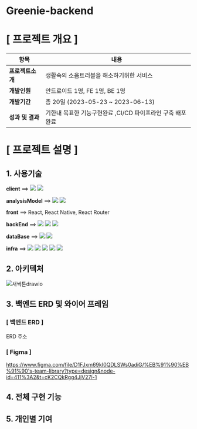 # Greenie-backend

#  [ 프로젝트 개요 ]

| 항목      | 내용                              |
|---------|---------------------------------|
| **프로젝트소개**  | 생활속의 소음트러블을 해소하기위한 서비스          |
| **개발인원**    | 안드로이드 1명, FE 1명, BE 1명          |
| **개발기간**    | 총 20일 (2023-05-23 ~ 2023-06-13) |
| **성과 및 결과** | 기한내 목표한 기능구현완료 ,CI/CD 파이프라인 구축 배포완료 |

# [ 프로젝트 설명 ]

## 1. 사용기술

**client** ==> <img src="https://img.shields.io/badge/android-3DDC84?style=flat-square&logo=android&logoColor=white"/> 
               <img src="https://img.shields.io/badge/googlechrome-4285F4?style=flat-square&logo=googlechrome&logoColor=white"/> 
               <br>

  **analysisModel** ==> <img src="https://img.shields.io/badge/python-3776AB?style=flat-square&logo=python&logoColor=white"/>
                        <img src="https://img.shields.io/badge/tensorflow-FF6F00?style=flat&logo=tensorflow&logoColor=white"/> 
                        <br>
           

**front** ==> React, React Native, React Router

**backEnd** ==> <img src="https://img.shields.io/badge/springboot-6DB33F?style=flat-square&logo=springboot&logoColor=white"/>
                <img src="https://img.shields.io/badge/gradle-02303A?style=flat-square&logo=gradle&logoColor=white"/>
                <img src="https://img.shields.io/badge/Java-007396?style=flat&logo=OpenJDK&logoColor=white"/>
                <br>
                
**dataBase** ==>  <img src="https://img.shields.io/badge/mysql-4479A1?style=flat-square&logo=mysql&logoColor=white"/>
                  <img src="https://img.shields.io/badge/amazonrds-527FFF?style=flat&logo=amazonrds&logoColor=white"/>
                  <br>
                  
**infra** ==>     <img src="https://img.shields.io/badge/nginx-009639?style=flat-square&logo=nginx&logoColor=white"/>
                  <img src="https://img.shields.io/badge/amazonec2-FF9900?style=flat&logo=amazonec2&logoColor=white"/>
                  <img src="https://img.shields.io/badge/amazons3-569A31?style=flat-square&logo=amazons3&logoColor=white"/>
                  <img src="https://img.shields.io/badge/github-181717?style=flat&logo=github&logoColor=white"/>
                  <img src="https://img.shields.io/badge/githubactions-2088FF?style=flat-square&logo=githubactions&logoColor=white"/>
                  <br>
            



## 2. 아키텍처

![새싹톤drawio](https://github.com/Greenie-crew/.github/assets/71303448/7c894022-9677-4202-8762-0fdc0b378e6a)

## 3. 백엔드 ERD 및 와이어 프레임

### [ 백엔드 ERD ]

ERD 주소

### [ Figma ] 
https://www.figma.com/file/D1FJxm69kI0QDLSWs0adiG/%EB%91%90%EB%91%90's-team-library?type=design&node-id=411%3A2&t=cK2CQkRgg4JjV27l-1

## 4. 전체 구현 기능



## 5. 개인별 기여


